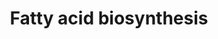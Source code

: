 ---
annotations:
- id: PW:0000029
  parent: classic metabolic pathway
  type: Pathway Ontology
  value: fatty acid biosynthetic pathway
authors:
- Kdahlquist
- MaintBot
- Evelo
- Bassetfrog
- Christine Chichester
- Mkutmon
- Eweitz
- Egonw
- AlexanderPico
citedin:
- link: PMC7650246
  title: Bioenergetic defects in muscle fibers of RYR1 mutant knock-in mice associated
    with malignant hyperthermia (2020)
- link: PMC6657571
  title: Quizalofop-p-Ethyl Induces Adipogenesis in 3T3-L1 Adipocytes (2019)
- link: PMC4723140
  title: Advanced Running Performance by Genetic Predisposition in Male Dummerstorf
    Marathon Mice (DUhTP) Reveals Higher Sterol Regulatory Element-Binding Protein
    (SREBP) Related mRNA Expression in the Liver and Higher Serum Levels of Progesterone
    (2016)
description: The production of fatty acids from acetyl-CoA and NADPH through the use
  of enzymes known as fatty acid synthases is referred to as fatty acid synthesis.
  This biological process occurs within the cytoplasm of cells. The majority of acetyl-CoA
  that is transformed into fatty acids originates from carbohydrates through the glycolytic
  pathway.
last-edited: 2023-02-04
organisms:
- Mus musculus
redirect_from:
- /index.php/Pathway:WP336
- /instance/WP336
- /instance/WP336_r125350
revision: r125350
schema-jsonld:
- '@context': https://schema.org/
  '@id': https://wikipathways.github.io/pathways/WP336.html
  '@type': Dataset
  creator:
    '@type': Organization
    name: WikiPathways
  description: The production of fatty acids from acetyl-CoA and NADPH through the
    use of enzymes known as fatty acid synthases is referred to as fatty acid synthesis.
    This biological process occurs within the cytoplasm of cells. The majority of
    acetyl-CoA that is transformed into fatty acids originates from carbohydrates
    through the glycolytic pathway.
  keywords:
  - Acaa2
  - Acaca
  - Acacb
  - Acetyl-CoA
  - Acly
  - Acsl1
  - Acsl3
  - Acsl4
  - Acsl5
  - Acsl6
  - Acss2
  - Decr1
  - Ech1
  - Echdc1
  - Echdc2
  - Echdc3
  - Echs1
  - Fasn
  - Hadh
  - Malonyl-CoA
  - Mecr
  - Pcx
  - Pecr
  - Scd1
  license: CC0
  name: Fatty acid biosynthesis
seo: CreativeWork
title: Fatty acid biosynthesis
wpid: WP336
---